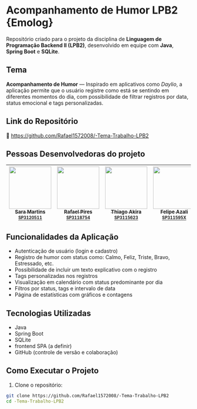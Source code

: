# Acompanhamento de Humor LPB2 {Emolog}

Repositório criado para o projeto da disciplina de **Linguagem de Programação Backend II (LPB2)**, desenvolvido em equipe com **Java**, **Spring Boot** e **SQLite**.

## Tema

**Acompanhamento de Humor** — Inspirado em aplicativos como *Daylio*, a aplicação permite que o usuário registre como está se sentindo em diferentes momentos do dia, com possibilidade de filtrar registros por data, status emocional e tags personalizadas.

## Link do Repositório

🔗 https://github.com/Rafael1572008/-Tema-Trabalho-LPB2

## Pessoas Desenvolvedoras do projeto

| [<img loading="lazy" src="https://avatars.githubusercontent.com/u/128601286?v=4" width=115><br><sub>Sara Martins<br><sup>SP3120511</sup></sub>](https://github.com/sarmart) | [<img loading="lazy" src="https://avatars.githubusercontent.com/u/127984148?v=4" width=115><br><sub>Rafael Pires<br><sup>SP3118754</sup></sub>](https://github.com/Rafael1572008) | [<img loading="lazy" src="https://avatars.githubusercontent.com/u/129286938?v=4" width=115><br><sub>Thiago Akira<br><sup>SP3115623</sup></sub>](https://github.com/ThiagoIFDS23) | [<img loading="lazy" src="https://avatars.githubusercontent.com/u/129297409?v=4" width=115><br><sub>Felipe Azali<br><sup>SP311595X</sup></sub>](https://github.com/FelipeAzali) | [<img loading="lazy" src="https://i.pinimg.com/474x/17/06/23/170623bac1b4d0f1c7a66410764a0654.jpg" width=115><br><sub>Mirella Prado<br><sup>SP3124568</sup></sub>](https://github.com/mirprado) | [<img loading="lazy" src="https://avatars.githubusercontent.com/u/164808859?v=4" width=115><br><sub>Mirella Prado<br><sup>SP3124568</sup></sub>](https://github.com/aripzaga)
| :---: | :---: | :---: | :---: | :---: | :---: |

## Funcionalidades da Aplicação

- Autenticação de usuário (login e cadastro)
- Registro de humor com status como: Calmo, Feliz, Triste, Bravo, Estressado, etc.
- Possibilidade de incluir um texto explicativo com o registro
- Tags personalizadas nos registros
- Visualização em calendário com status predominante por dia
- Filtros por status, tags e intervalo de data
- Página de estatísticas com gráficos e contagens

## Tecnologias Utilizadas

- Java
- Spring Boot
- SQLite
- frontend SPA (a definir)
- GitHub (controle de versão e colaboração)

## Como Executar o Projeto

1. Clone o repositório:

```bash
git clone https://github.com/Rafael1572008/-Tema-Trabalho-LPB2
cd -Tema-Trabalho-LPB2

